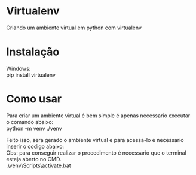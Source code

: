 # Virtualenv
Criando  um ambiente virtual em python com virtualenv

# Instalação
Windows:<br>
pip install virtualenv

# Como usar
Para criar um ambiente virtual é bem simple é apenas necessario executar o comando abaixo:<br>
python -m venv ./venv

Feito isso, sera gerado o ambiente virtual e para acessa-lo é necessario inserir o codigo abaixo: <br>
Obs: para conseguir realizar o procedimento é necessario que o terminal esteja aberto no CMD. <br>
.\venv\Scripts\activate.bat
